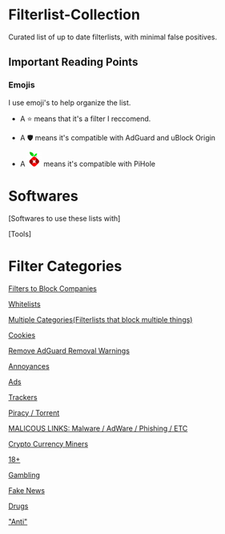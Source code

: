 # Filterlist-Collection
Curated list of up to date filterlists, with minimal false positives.

## Important Reading Points

### Emojis

I use emoji's to help organize the list.

- A ⭐ means that it's a filter I reccomend. 

- A 🛡 means it's compatible with AdGuard and uBlock Origin

- A ![](https://raw.githubusercontent.com/DevShubam/Filterlist-Collection/main/img/Icon-Small.png) means it's compatible with PiHole

# Softwares

[Softwares to use these lists with]

[Tools]

# Filter Categories

[Filters to Block Companies](https://github.com/DevShubam/Filterlist-Collection/blob/main/filters/companies/Companies.md)

[Whitelists](https://github.com/DevShubam/Filterlist-Collection/blob/main/filters/whitelist.md)

[Multiple Categories(Filterlists that block multiple things)](https://github.com/DevShubam/Filterlist-Collection/blob/main/filters/Multiple.md)

[Cookies](https://github.com/DevShubam/Filterlist-Collection/blob/main/filters/Cookies.md)

[Remove AdGuard Removal Warnings](https://github.com/DevShubam/Filterlist-Collection/blob/main/filters/Anti%20Anti%20Adblock.md)

[Annoyances](https://github.com/DevShubam/Filterlist-Collection/blob/main/filters/Annoyances.md)

[Ads](https://github.com/DevShubam/Filterlist-Collection/blob/main/filters/Ads.md)

[Trackers](https://github.com/DevShubam/Filterlist-Collection/blob/main/filters/Trackers.md)

[Piracy / Torrent](https://github.com/DevShubam/Filterlist-Collection/blob/main/filters/Piracy.md)

[MALICOUS LINKS: Malware / AdWare / Phishing / ETC](https://github.com/DevShubam/Filterlist-Collection/blob/main/filters/Malicous.md)

[Crypto Currency Miners](https://github.com/DevShubam/Filterlist-Collection/blob/main/filters/Crypto.md)

[18+](https://github.com/DevShubam/Filterlist-Collection/blob/main/filters/18.md)

[Gambling](https://github.com/DevShubam/Filterlist-Collection/blob/main/filters/Gambling.md#gambling-filterlists)

[Fake News](https://github.com/DevShubam/Filterlist-Collection/blob/main/filters/Fake%20News.md) 

[Drugs](https://github.com/DevShubam/Filterlist-Collection/blob/main/filters/Drugs.md)

["Anti"](https://github.com/DevShubam/Filterlist-Collection/blob/main/filters/Anti.md)

